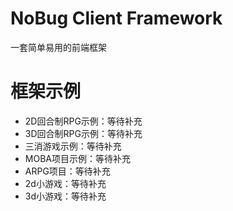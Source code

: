 # NoBug Client Framework
一套简单易用的前端框架

# 框架示例
 - 2D回合制RPG示例：等待补充
 - 3D回合制RPG示例：等待补充
 - 三消游戏示例：等待补充
 - MOBA项目示例：等待补充
 - ARPG项目：等待补充
 - 2d小游戏：等待补充
 - 3d小游戏：等待补充